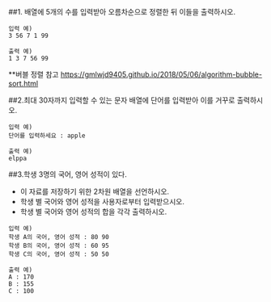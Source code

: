 ##1. 배열에 5개의 수를 입력받아 오름차순으로 정렬한 뒤 이들을 출력하시오.
```
입력 예)
3 56 7 1 99

출력 예)
1 3 7 56 99
```
**버블 정렬 참고 https://gmlwjd9405.github.io/2018/05/06/algorithm-bubble-sort.html


##2.최대 30자까지 입력할 수 있는 문자 배열에 단어를 입력받아 이를 거꾸로 출력하시오.
```
입력 예)
단어를 입력하세요 : apple

출력 예)
elppa
```


##3.학생 3명의 국어, 영어 성적이 있다.
- 이 자료를 저장하기 위한 2차원 배열을 선언하시오.
- 학생 별 국어와 영어 성적을 사용자로부터 입력받으시오.
- 학생 별 국어와 영어 성적의 합을 각각 출력하시오.
```
입력 예)
학생 A의 국어, 영어 성적 : 80 90
학생 B의 국어, 영어 성적 : 60 95
학생 C의 국어, 영어 성적 : 50 50

출력 예)
A : 170
B : 155
C : 100
```
